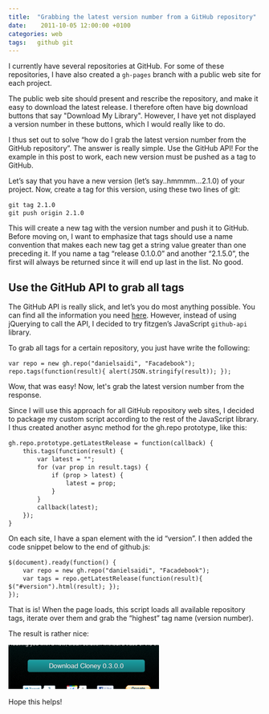 ```yaml
---
title:  "Grabbing the latest version number from a GitHub repository"
date:    2011-10-05 12:00:00 +0100
categories: web
tags: 	github git
---
```



I currently have several repositories at GitHub. For some of these repositories,
I have also created a `gh-pages` branch with a public web site for each project.

The public web site should present and rescribe the repository, and make it easy
to download the latest release. I therefore often have big download buttons that
say "Download My Library". However, I have yet not displayed a version number in
these buttons, which I would really like to do.

I thus set out to solve “how do I grab the latest version number from the GitHub
repository”. The answer is really simple. Use the GitHub API! For the example in
this post to work, each new version must be pushed as a tag to GitHub.

Let’s say that you have a new version (let’s say..hmmmm...2.1.0) of your project.
Now, create a tag for this version, using these two lines of git:

	git tag 2.1.0
	git push origin 2.1.0

This will create a new tag with the version number and push it to GitHub. Before
moving on, I want to emphasize that tags should use a name convention that makes
each new tag get a string value greater than one preceding it. If you name a tag
“release 0.1.0.0” and another “2.1.5.0”, the first will always be returned since
it will end up last in the list. No good.


## Use the GitHub API to grab all tags

The GitHub API is really slick, and let’s you do most anything possible. You can
find all the information you need [here](http://develop.github.com/p/repo.html).
However, instead of using jQuerying to call the API, I decided to try fitzgen’s
JavaScript `github-api` library.

To grab all tags for a certain repository, you just have write the following:

	var repo = new gh.repo("danielsaidi", "Facadebook");
	repo.tags(function(result){ alert(JSON.stringify(result)); });

Wow, that was easy! Now, let's grab the latest version number from the response.

Since I will use this approach for all GitHub repository web sites, I decided to
package my custom script according to the rest of the JavaScript library. I thus
created another async method for the gh.repo prototype, like this:

	gh.repo.prototype.getLatestRelease = function(callback) {
		this.tags(function(result) {
			var latest = "";
			for (var prop in result.tags) {
				if (prop > latest) {
					latest = prop;
				}
			}
			callback(latest);
		});
	}

On each site, I have a span element with the id “version”. I then added the code
snippet below to the end of github.js:

	$(document).ready(function() {
		var repo = new gh.repo("danielsaidi", "Facadebook");
		var tags = repo.getLatestRelease(function(result){ $("#version").html(result); });
	});

That is is! When the page loads, this script loads all available repository tags,
iterate over them and grab the “highest” tag name (version number).

The result is rather nice:

![Cloney screenshot](/assets/img/blog/2011-10-05.png "A version number is now displayed within the download button")

Hope this helps!